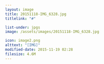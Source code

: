 ```yaml
---
layout: image
title: 20151118-IMG_6328.jpg
titlelink: "#"

list-under: jpgs
image: /assets/images/20151118-IMG_6328.jpg

icon: image2.png
alttext: "[IMG]"
modified-date: 2015-11-19 02:28
filesize: 4.6M
---
```

